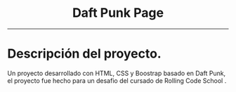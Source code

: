 <div align="center">
  <h1><strong>Daft Punk Page</strong></h1>
</div>

---
# Descripción del proyecto.
Un proyecto desarrollado con HTML, CSS y Boostrap basado en Daft Punk, el proyecto fue hecho para un desafio del cursado de Rolling Code School .
